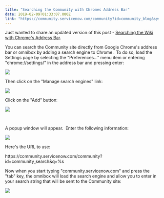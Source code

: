 ```yaml
---
title: "Searching the Community with Chromes Address Bar"
date: 2019-02-09T01:33:07.000Z
link: "https://community.servicenow.com/community?id=community_blog&sys_id=187e2bb0dba3a740fa192183ca961976"
---
```

<p>Just wanted to share an updated version of this post - <a href="community?id&#61;community_question&amp;sys_id&#61;a4fc4369db9cdbc01dcaf3231f961942" rel="nofollow">Searching the Wiki with Chrome&#39;s Address Bar</a>.</p>
<p>You can search the Community site directly from Google Chrome&#39;s address bar or omnibox by adding a search engine to Chrome.  To do so, load the Settings page by selecting the &#34;Preferences...&#34; menu item or entering &#34;chrome://settings/&#34; in the address bar and pressing enter:</p>
<p><img src="322babb4db23a740fa192183ca96191e.iix" /></p>
<p>Then click on the &#34;Manage search engines&#34; link:</p>
<p><img src="35cba77cdb23a740fa192183ca96193e.iix" /></p>
<p>Click on the &#34;Add&#34; button:</p>
<p><img src="d52cab30db63a740fa192183ca9619a9.iix" /></p>
<p> </p>
<p>A popup window will appear.  Enter the following information:</p>
<p><img src="d36c6bb0db63a740fa192183ca96192f.iix" /></p>
<p>Here&#39;s the URL to use:</p>
<p>https://community.servicenow.com/community?id&#61;community_search&amp;q&#61;%s</p>
<p>Now when you start typing &#34;community.servicenow.com&#34; and press the &#34;tab&#34; key, the omnibox will load the search engine and allow you to enter in your search string that will be sent to the Community site:</p>
<p><img src="d52de778db63a740fa192183ca961968.iix" /></p>